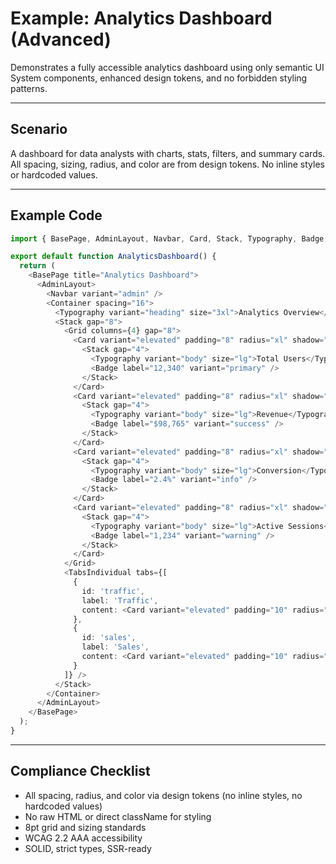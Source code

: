 # Example: Analytics Dashboard (Advanced)

Demonstrates a fully accessible analytics dashboard using only semantic UI System components, enhanced design tokens, and no forbidden styling patterns.

---

## Scenario
A dashboard for data analysts with charts, stats, filters, and summary cards. All spacing, sizing, radius, and color are from design tokens. No inline styles or hardcoded values.

---

## Example Code
```typescript
import { BasePage, AdminLayout, Navbar, Card, Stack, Typography, Badge, Button, Grid, Container, TabsIndividual } from '@xala-technologies/ui-system';

export default function AnalyticsDashboard() {
  return (
    <BasePage title="Analytics Dashboard">
      <AdminLayout>
        <Navbar variant="admin" />
        <Container spacing="16">
          <Typography variant="heading" size="3xl">Analytics Overview</Typography>
          <Stack gap="8">
            <Grid columns={4} gap="8">
              <Card variant="elevated" padding="8" radius="xl" shadow="lg">
                <Stack gap="4">
                  <Typography variant="body" size="lg">Total Users</Typography>
                  <Badge label="12,340" variant="primary" />
                </Stack>
              </Card>
              <Card variant="elevated" padding="8" radius="xl" shadow="lg">
                <Stack gap="4">
                  <Typography variant="body" size="lg">Revenue</Typography>
                  <Badge label="$98,765" variant="success" />
                </Stack>
              </Card>
              <Card variant="elevated" padding="8" radius="xl" shadow="lg">
                <Stack gap="4">
                  <Typography variant="body" size="lg">Conversion</Typography>
                  <Badge label="2.4%" variant="info" />
                </Stack>
              </Card>
              <Card variant="elevated" padding="8" radius="xl" shadow="lg">
                <Stack gap="4">
                  <Typography variant="body" size="lg">Active Sessions</Typography>
                  <Badge label="1,234" variant="warning" />
                </Stack>
              </Card>
            </Grid>
            <TabsIndividual tabs={[
              {
                id: 'traffic',
                label: 'Traffic',
                content: <Card variant="elevated" padding="10" radius="2xl" shadow="xl"><Typography variant="body" size="lg">[Traffic Chart]</Typography></Card>
              },
              {
                id: 'sales',
                label: 'Sales',
                content: <Card variant="elevated" padding="10" radius="2xl" shadow="xl"><Typography variant="body" size="lg">[Sales Chart]</Typography></Card>
              }
            ]} />
          </Stack>
        </Container>
      </AdminLayout>
    </BasePage>
  );
}
```

---

## Compliance Checklist
- All spacing, radius, and color via design tokens (no inline styles, no hardcoded values)
- No raw HTML or direct className for styling
- 8pt grid and sizing standards
- WCAG 2.2 AAA accessibility
- SOLID, strict types, SSR-ready

